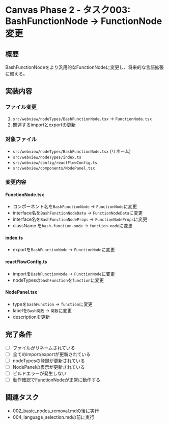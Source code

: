 # Canvas Phase 2 - タスク003: BashFunctionNode → FunctionNode変更

## 概要
BashFunctionNodeをより汎用的なFunctionNodeに変更し、将来的な言語拡張に備える。

## 実装内容

### ファイル変更
1. `src/webview/nodeTypes/BashFunctionNode.tsx` → `FunctionNode.tsx`
2. 関連するimportとexportの更新

### 対象ファイル
- `src/webview/nodeTypes/BashFunctionNode.tsx` (リネーム)
- `src/webview/nodeTypes/index.ts`
- `src/webview/config/reactFlowConfig.ts`
- `src/webview/components/NodePanel.tsx`

### 変更内容

#### FunctionNode.tsx
- コンポーネント名を`BashFunctionNode` → `FunctionNode`に変更
- interface名を`BashFunctionNodeData` → `FunctionNodeData`に変更
- interface名を`BashFunctionNodeProps` → `FunctionNodeProps`に変更
- className を`bash-function-node` → `function-node`に変更

#### index.ts
- exportを`BashFunctionNode` → `FunctionNode`に変更

#### reactFlowConfig.ts  
- importを`BashFunctionNode` → `FunctionNode`に変更
- nodeTypesの`bashFunction`を`function`に変更

#### NodePanel.tsx
- typeを`bashFunction` → `function`に変更
- labelを`Bash関数` → `関数`に変更
- descriptionを更新

## 完了条件
- [ ] ファイルがリネームされている
- [ ] 全てのimport/exportが更新されている
- [ ] nodeTypesの登録が更新されている
- [ ] NodePanelの表示が更新されている
- [ ] ビルドエラーが発生しない
- [ ] 動作確認でFunctionNodeが正常に動作する

## 関連タスク
- 002_basic_nodes_removal.mdの後に実行
- 004_language_selection.mdの前に実行